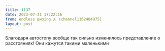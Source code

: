 ```yaml
---
title: 1137
date: 2023-07-31 17:22:16
from: endless шизing ⍼ (channel1162404975)
layout: post
---
```


Благодаря автостопу вообще так сильно изменилось представление о расстояниях! Они кажутся такими маленькими
